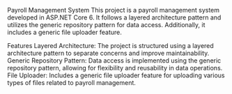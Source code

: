 Payroll Management System
This project is a payroll management system developed in ASP.NET Core 6. It follows a layered architecture pattern and utilizes the generic repository pattern for data access. Additionally, it includes a generic file uploader feature.

Features
Layered Architecture: The project is structured using a layered architecture pattern to separate concerns and improve maintainability.
Generic Repository Pattern: Data access is implemented using the generic repository pattern, allowing for flexibility and reusability in data operations.
File Uploader: Includes a generic file uploader feature for uploading various types of files related to payroll management.

